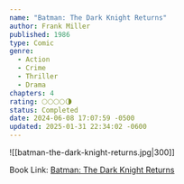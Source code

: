 ```yaml
---
name: "Batman: The Dark Knight Returns"
author: Frank Miller
published: 1986
type: Comic
genre:
  - Action
  - Crime
  - Thriller
  - Drama
chapters: 4
rating: 🌕🌕🌕🌕🌗
status: Completed
date: 2024-06-08 17:07:59 -0500
updated: 2025-01-31 22:34:02 -0600
---
```


![[batman-the-dark-knight-returns.jpg|300]]

Book Link: [Batman: The Dark Knight Returns](https://dc.fandom.com/wiki/Batman:_The_Dark_Knight_Returns)

